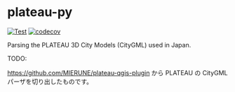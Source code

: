 # plateau-py

[![Test](https://github.com/MIERUNE/plateau-py/actions/workflows/test.yml/badge.svg)](https://github.com/MIERUNE/plateau-py/actions/workflows/test.yml)
[![codecov](https://codecov.io/gh/MIERUNE/plateau-py/graph/badge.svg?token=uNkVG0vVK3)](https://codecov.io/gh/MIERUNE/plateau-py)

Parsing the PLATEAU 3D City Models (CityGML) used in Japan.

TODO:

https://github.com/MIERUNE/plateau-qgis-plugin から PLATEAU の CityGML パーザを切り出したものです。
